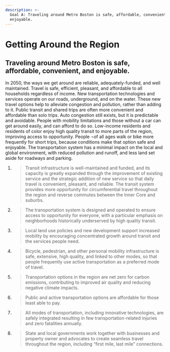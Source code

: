 ```yaml
---
description: >-
  Goal A: Traveling around Metro Boston is safe, affordable, convenient, and
  enjoyable.
---
```


# Getting Around the Region

## Traveling around Metro Boston is safe, affordable, convenient, and enjoyable.

In 2050, the ways we get around are reliable, adequately-funded, and well maintained. Travel is safe, efficient, pleasant, and affordable to all households regardless of income. New transportation technologies and services operate on our roads, underground, and on the water. These new travel options help to alleviate congestion and pollution, rather than adding to it. Public transit and shared trips are often more convenient and affordable than solo trips. Auto congestion still exists, but it is predictable and avoidable. People with mobility limitations and those without a car can get around easily, and can afford to do so. Low-income residents and residents of color enjoy high quality transit to more parts of the region, improving access to opportunity. People ¬of all ages walk or bike more frequently for short trips, because conditions make that option safe and enjoyable. The transportation system has a minimal impact on the local and global environment, with reduced pollution and runoff, and less land set aside for roadways and parking.

1. > Transit infrastructure is well-maintained and funded, and its capacity is greatly expanded through the improvement of existing service and the strategic addition of new service so that daily travel is convenient, pleasant, and reliable. The transit system provides more opportunity for circumferential travel throughout the region and reverse commutes between the Inner Core and suburbs.
2. > The transportation system is designed and operated to ensure access to opportunity for everyone, with a particular emphasis on neighborhoods historically underserved by high quality transit.
3. > Local land use policies and new development support increased mobility by encouraging concentrated growth around transit and the services people need.
4. > Bicycle, pedestrian, and other personal mobility infrastructure is safe, extensive, high quality, and linked to other modes, so that people frequently use active transportation as a preferred mode of travel.
5. > Transportation options in the region are net zero for carbon emissions, contributing to improved air quality and reducing negative climate impacts.
6. > Public and active transportation options are affordable for those least able to pay.
7. > All modes of transportation, including innovative technologies, are safely integrated resulting in few transportation-related injuries and zero fatalities annually.
8. > State and local governments work together with businesses and property owner and advocates to create seamless travel throughout the region, including “first mile, last mile” connections.

